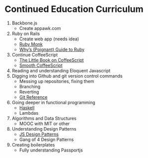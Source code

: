 Continued Education Curriculum
===============================
1. Backbone.js
	* Create appawk.com
1. Ruby on Rails
	* Create web app (needs idea)
	* [Ruby Monk](http://rubymonk.com/)
	* [Why’s (Poignant) Guide to Ruby](http://mislav.uniqpath.com/poignant-guide/book/)
1. Continue CoffeeScript
	* [The Little Book on CoffeeScript](http://arcturo.github.io/library/coffeescript/)
	* [Smooth CoffeeScript](http://autotelicum.github.io/Smooth-CoffeeScript/)
1. Reading and understanding Eloquent Javascript
1. Digging into Github and git version control commands
	* Messing up repositories, fixing them
	* Branching
	* Reverting
	* [Git Reference](http://git-scm.com/docs)
1. Going deeper in functional programming
	* [Haskell](http://yannesposito.com/Scratch/en/blog/Haskell-the-Hard-Way/)
	* Lambdas
1. Algorithms and Data Structures
	* MOOC with MIT or other
1. Understanding Design Patterns
	* [JS Design Patterns](http://addyosmani.com/resources/essentialjsdesignpatterns/book/)
	* Gang of 4 Design Patterns
1. Creating boilerplates
	* Fully understanding Passportjs
